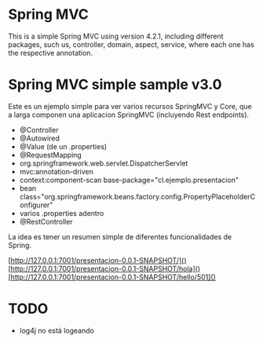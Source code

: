# Spring MVC

This is a simple Spring MVC using version 4.2.1, including different packages, such us, controller, domain, aspect, service, where each one has the respective annotation.

# Spring MVC simple sample v3.0


Este es un ejemplo simple para ver varios recursos SpringMVC y Core, que a larga componen una aplicacion SpringMVC (incluyendo Rest endpoints).

- @Controller
- @Autowired
- @Value (de un .properties)
- @RequestMapping
- org.springframework.web.servlet.DispatcherServlet
- mvc:annotation-driven
- context:component-scan base-package="cl.ejemplo.presentacion"
- bean class="org.springframework.beans.factory.config.PropertyPlaceholderConfigurer"
- varios .properties adentro
- @RestController

La idea es tener un resumen simple de diferentes funcionalidades de Spring.


[http://127.0.0.1:7001/presentacion-0.0.1-SNAPSHOT/]()
[http://127.0.0.1:7001/presentacion-0.0.1-SNAPSHOT/hola]()
[http://127.0.0.1:7001/presentacion-0.0.1-SNAPSHOT/hello/501]()


# TODO

- log4j no está logeando
